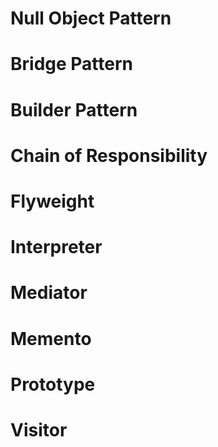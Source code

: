 # Null Object Pattern

# Bridge Pattern

# Builder Pattern

# Chain of Responsibility 

# Flyweight 

# Interpreter 

# Mediator 

# Memento 

# Prototype 

# Visitor 

